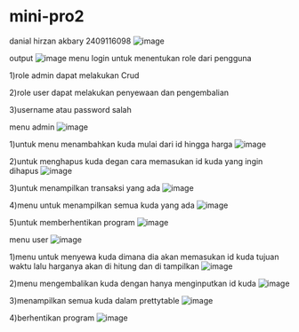 # mini-pro2
danial hirzan akbary 2409116098
![image](https://github.com/user-attachments/assets/1db4399e-162e-4e57-8ec1-6b8aa7bb93df)


output
![image](https://github.com/user-attachments/assets/b1825335-801d-4fb1-8e78-5cc104313ebf)
menu login untuk menentukan role dari pengguna

1)role admin dapat melakukan Crud

2)role user dapat melakukan penyewaan dan pengembalian

3)username atau password salah

menu admin
![image](https://github.com/user-attachments/assets/7a044325-b6c8-46b3-a28e-83247b4a4973)

1)untuk menu menambahkan kuda mulai dari id hingga harga
![image](https://github.com/user-attachments/assets/0a668a05-420c-44ce-aa12-89f68de86180)

2)untuk menghapus kuda degan cara memasukan id kuda yang ingin dihapus
![image](https://github.com/user-attachments/assets/d95ca1f2-a148-480a-9a36-36add83afffb)

3)untuk menampilkan transaksi yang ada
![image](https://github.com/user-attachments/assets/fd1fe82c-ed49-4743-b15d-4b80a4d80ca3)


4)menu untuk menampilkan semua kuda yang ada
![image](https://github.com/user-attachments/assets/557ae975-2321-4572-aaeb-b8bc0bc732aa)

5)untuk memberhentikan program
![image](https://github.com/user-attachments/assets/3ca771ab-e73e-4655-8afb-647666176f4f)

menu user
![image](https://github.com/user-attachments/assets/6449d8c3-cbd8-41ca-b37e-b5f12022ac80)

1)menu untuk menyewa kuda dimana dia akan memasukan id kuda tujuan waktu lalu harganya akan di hitung dan di tampilkan
![image](https://github.com/user-attachments/assets/812a8a7c-a0bf-4684-b9d8-de71f36550c1)

2)menu mengembalikan kuda dengan hanya menginputkan id kuda
![image](https://github.com/user-attachments/assets/45c5cb00-9669-4603-898e-19e677f6aaa4)

3)menampilkan semua kuda dalam prettytable
![image](https://github.com/user-attachments/assets/164c6e71-d65f-4557-9047-1da7c390783e)

4)berhentikan program
![image](https://github.com/user-attachments/assets/070db3fc-ae8a-440d-b406-a8ada9626592)


